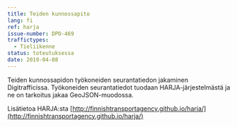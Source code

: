 ```yaml
---
title: Teiden kunnossapito
lang: fi
ref: harja
issue-number: DPO-469
traffictypes:
  - Tieliikenne
status: toteutuksessa
date: 2019-04-08
---
```


Teiden kunnossapidon työkoneiden seurantatiedon jakaminen Digitrafficissa. Työkoneiden seurantatiedot tuodaan HARJA-järjestelmästä ja ne on tarkoitus jakaa GeoJSON-muodossa.

Lisätietoa HARJA:sta [http://finnishtransportagency.github.io/harja/](http://finnishtransportagency.github.io/harja/)